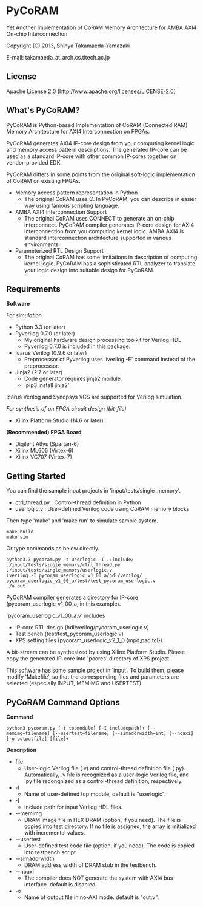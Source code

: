 PyCoRAM 
==============================
Yet Another Implementation of CoRAM Memory Architecture for AMBA AXI4 On-chip Interconnection

Copyright (C) 2013, Shinya Takamaeda-Yamazaki

E-mail: takamaeda\_at\_arch.cs.titech.ac.jp


License
------------------------------
Apache License 2.0
(http://www.apache.org/licenses/LICENSE-2.0)


What's PyCoRAM?
------------------------------

PyCoRAM is Python-based Implementation of CoRAM (Connected RAM) Memory Architecture for AXI4 Interconnection on FPGAs.

PyCoRAM generates AXI4 IP-core design from your computing kernel logic and memory access pattern descriptions.
The generated IP-core can be used as a standard IP-core with other common IP-cores together on vendor-provided EDK.

PyCoRAM differs in some points from the original soft-logic implementation of CoRAM on existing FPGAs.

* Memory access pattern representation in Python
    - The original CoRAM uses C. In PyCoRAM, you can describe in easier way using famous scripting language.
* AMBA AXI4 Interconnection Support
    - The original CoRAM uses CONNECT to generate an on-chip interconnect. PyCoRAM compiler generates IP-core design for AXI4 interconnection from you computing kernel logic. AMBA AXI4 is standard interconnection architecture supported in various environments.
* Parameterized RTL Design Support
    - The original CoRAM has some limitations in description of computing kernel logic. PyCoRAM has a sophisticated RTL analyzer to translate your logic design into suitable design for PyCoRAM.


Requirements
------------------------------

**Software**

*For simulation*

* Python 3.3 (or later)
* Pyverilog 0.7.0 (or later)
    - My original hardware design processing toolkit for Verilog HDL
    - Pyverilog 0.7.0 is included in this package.
* Icarus Verilog (0.9.6 or later)
   - Preprocessor of Pyverilog uses 'iverilog -E' command instead of the preprocessor.
* Jinja2 (2.7 or later)
   - Code generator requires jinja2 module.
   - 'pip3 install jinja2'

Icarus Verilog and Synopsys VCS are supported for Verilog simulation.

*For synthesis of an FPGA circuit design (bit-file)*

* Xilinx Platform Studio (14.6 or later)

**(Recommended) FPGA Board**

* Digilent Atlys (Spartan-6)
* Xilinx ML605 (Virtex-6)
* Xilinx VC707 (Virtex-7)


Getting Started
------------------------------

You can find the sample input projects in 'input/tests/single\_memory'.

* ctrl\_thread.py : Control-thread definition in Python
* userlogic.v  : User-defined Verilog code using CoRAM memory blocks

Then type 'make' and 'make run' to simulate sample system.

    make build
    make sim

Or type commands as below directly.

    python3.3 pycoram.py -t userlogic -I ./include/ ./input/tests/single_memory/ctrl_thread.py ./input/tests/single_memory/userlogic.v
    iverilog -I pycoram_userlogic_v1_00_a/hdl/verilog/ pycoram_userlogic_v1_00_a/test/test_pycoram_userlogic.v 
    ./a.out

PyCoRAM compiler generates a directory for IP-core (pycoram\_userlogic\_v1\_00\_a, in this example).

'pycoram\_userlogic\_v1\_00\_a.v' includes 
* IP-core RTL design (hdl/verilog/pycoram\_userlogic.v)
* Test bench (test/test\_pycoram\_userlogic.v) 
* XPS setting files (pycoram\_userlogic\_v2\_1\_0.{mpd,pao,tcl})

A bit-stream can be synthesized by using Xilinx Platform Studio.
Please copy the generated IP-core into 'pcores' directory of XPS project.


This software has some sample project in 'input'.
To build them, please modify 'Makefile', so that the corresponding files and parameters are selected (especially INPUT, MEMIMG and USERTEST)


PyCoRAM Command Options
------------------------------

**Command**

    python3 pycoram.py [-t topmodule] [-I includepath]+ [--memimg=filename] [--usertest=filename] [--simaddrwidth=int] [--noaxi] [-o outputfile] [file]+

**Description**

* file
    - User-logic Verilog file (.v) and control-thread definition file (.py).
      Automatically, .v file is recognized as a user-logic Verilog file, and 
      .py file recongnized as a control-thread definition, respectively.
* -t
    - Name of user-defined top module, default is "userlogic".
* -I
    - Include path for input Verilog HDL files.
* --memimg
    - DRAM image file in HEX DRAM (option, if you need).
      The file is copied into test directory.
      If no file is assigned, the array is initialized with incremental values.
* --usertest
    - User-defined test code file (option, if you need).
      The code is copied into testbench script.
* --simaddrwidth
    - DRAM address width of DRAM stub in the testbench.
* --noaxi
    - The compiler does NOT generate the system with AXI4 bus interface. default is disabled.
* -o
    - Name of output file in no-AXI mode. default is "out.v".

